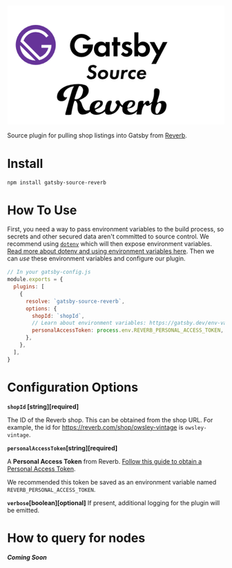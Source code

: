 <p align="center">
  <img alt="gatsby-source-reverb" src="./logo.png" />
</p>

Source plugin for pulling shop listings into Gatsby from [Reverb].

# Install
```
npm install gatsby-source-reverb
```

# How To Use

First, you need a way to pass environment variables to the build process, so secrets and other secured data aren't committed to source control. We recommend using [`dotenv`][dotenv] which will then expose environment variables. [Read more about dotenv and using environment variables here][envvars]. Then we can _use_ these environment variables and configure our plugin.

```javascript
// In your gatsby-config.js
module.exports = {
  plugins: [
    {
      resolve: `gatsby-source-reverb`,
      options: {
        shopId: `shopId`,
        // Learn about environment variables: https://gatsby.dev/env-vars
        personalAccessToken: process.env.REVERB_PERSONAL_ACCESS_TOKEN,
      },
    },
  ],
}
```

# Configuration Options

**`shopId` [string][required]**

The ID of the Reverb shop.  This can be obtained from the shop URL.  For example, the id for https://reverb.com/shop/owsley-vintage is `owsley-vintage`.

**`personalAccessToken`[string][required]**

A **Personal Access Token** from Reverb.  [Follow this guide to obtain a Personal Access Token](https://www.reverb-api.com/docs/generating-personal-access-tokens). 

We recommended this token be saved as an environment variable named `REVERB_PERSONAL_ACCESS_TOKEN`.

**`verbose`[boolean][optional]**
If present, additional logging for the plugin will be emitted.

# How to query for nodes

***Coming Soon***



[dotenv]: https://github.com/motdotla/dotenv
[envvars]: https://gatsby.dev/env-vars
[Reverb]: https://reverb.com
